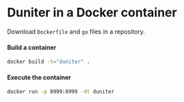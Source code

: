 # Duniter in a Docker container

Download `Dockerfile` and `go` files in a repository.

#### Build a container

```sh
docker build -t="duniter" .
```

#### Execute the container

```sh
docker run -p 8999:8999 -dt duniter
````
